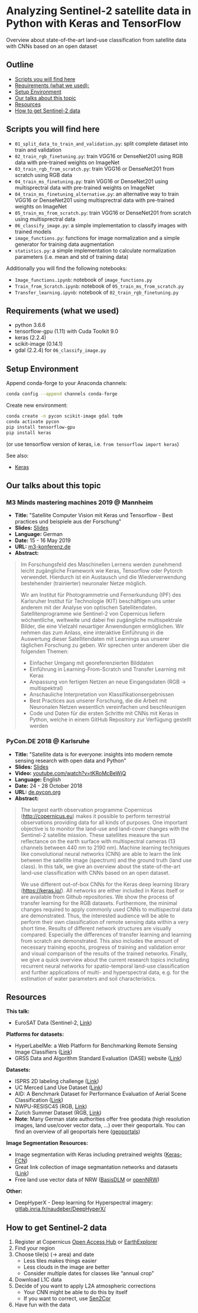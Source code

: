 # Analyzing Sentinel-2 satellite data in Python with Keras and TensorFlow

Overview about state-of-the-art land-use classification from satellite data with CNNs based on an open dataset

## Outline

* [Scripts you will find here](#scripts-you-will-find-here)
* [Requirements (what we used):](#requirements--what-we-used--)
* [Setup Environment](#setup-environment)
* [Our talks about this topic](#our-talks-about-this-topic)
* [Resources](#resources)
* [How to get Sentinel-2 data](#how-to-get-sentinel-2-data)

## Scripts you will find here

* `01_split_data_to_train_and_validation.py`: split complete dataset into train and validation
* `02_train_rgb_finetuning.py`: train VGG16 or DenseNet201 using RGB data with pre-trained weights on ImageNet
* `03_train_rgb_from_scratch.py`: train VGG16 or DenseNet201 from scratch using RGB data
* `04_train_ms_finetuning.py`: train VGG16 or DenseNet201 using multisprectral data with pre-trained weights on ImageNet
* `04_train_ms_finetuning_alternative.py`: an alternative way to train VGG16 or DenseNet201 using multisprectral data with pre-trained weights on ImageNet
* `05_train_ms_from_scratch.py`: train VGG16 or DenseNet201 from scratch using multisprectral data
* `06_classify_image.py`: a simple implementation to classify images with trained models
* `image_functions.py`: functions for image normalization and a simple generator for training data augmentation
* `statistics.py`: a simple implementation to calculate normalization parameters (i.e. mean and std of training data)

Additionally you will find the following notebooks:

* `Image_functions.ipynb`: notebook of `image_functions.py`
* `Train_from_Scratch.ipynb`: notebook of `05_train_ms_from_scratch.py`
* `Transfer_learning.ipynb`: notebook of `02_train_rgb_finetuning.py`

## Requirements (what we used)

* python 3.6.6
* tensorflow-gpu (1.11) with Cuda Toolkit 9.0
* keras (2.2.4)
* scikit-image (0.14.1)
* gdal (2.2.4) for `06_classify_image.py`

## Setup Environment

Append conda-forge to your Anaconda channels:

```bash
conda config --append channels conda-forge
```

Create new environment:

```bash
conda create -n pycon scikit-image gdal tqdm
conda activate pycon
pip install tensorflow-gpu
pip install keras
```

(or use tensorflow version of keras, i.e. `from tensorflow import keras`)

See also:

* [Keras](https://keras.io/)

## Our talks about this topic

### M3 Minds mastering machines 2019 @ Mannheim

* **Title:** "Satellite Computer Vision mit Keras und Tensorflow - Best practices und beispiele aus der Forschung"
* **Slides:** [Slides](slides/M3-2019_RieseLeitloff_SatelliteCV.pdf)
* **Language:** German
* **Date:** 15 - 16 May 2019
* **URL:** [m3-konferenz.de](https://www.m3-konferenz.de)
* **Abstract:**

> Im Forschungsfeld des Maschinellen Lernens werden zunehmend leicht zugängliche Framework wie Keras, Tensorflow oder Pytorch verwendet. Hierdurch ist ein Austausch und die Wiederverwendung bestehender (trainierter) neuronaler Netze möglich.
>
> Wir am Institut für Photogrammetrie und Fernerkundung (IPF) des Karlsruher Institut für Technologie (KIT) beschäftigen uns unter anderem mit der Analyse von optischen Satellitendaten. Satellitenprogramme wie Sentinel-2 von Copernicus liefern wöchentliche, weltweite und dabei frei zugängliche multispektrale Bilder, die eine Vielzahl neuartiger Anwendungen ermöglichen. Wir nehmen das zum Anlass, eine interaktive Einführung in die Auswertung dieser Satellitendaten mit Learnings aus unserer täglichen Forschung zu geben. Wir sprechen unter anderem über die folgenden Themen:
>
> * Einfacher Umgang mit georeferenzierten Bilddaten
> * Einführung in Learning-From-Scratch und Transfer Learning mit Keras
> * Anpassung von fertigen Netzen an neue Eingangsdaten (RGB → multispektral)
> * Anschauliche Interpretation von Klassifikationsergebnissen
> * Best Practices aus unserer Forschung, die die Arbeit mit Neuronalen Netzen wesentlich vereinfachen und beschleunigen
> * Code und Daten für die ersten Schritte mit CNNs mit Keras in Python, welche in einem GitHub Repository zur Verfügung gestellt werden

### PyCon.DE 2018 @ Karlsruhe

* **Title:** "Satellite data is for everyone: insights into modern remote sensing research with open data and Python"
* **Slides:** [Slides](slides/PyCon2018_LeitloffRiese_SatelliteData.pdf)
* **Video:** [youtube.com/watch?v=tKRoMcBeWjQ](https://www.youtube.com/watch?v=tKRoMcBeWjQ)
* **Language:** English
* **Date:** 24 - 28 October 2018
* **URL:** [de.pycon.org](https://de.pycon.org)
* **Abstract:**

> The largest earth observation programme Copernicus (http://copernicus.eu) makes it possible to perform terrestrial observations providing data for all kinds of purposes. One important objective is to monitor the land-use and land-cover changes with the Sentinel-2 satellite mission. These satellites measure the sun reflectance on the earth surface with multispectral cameras (13 channels between 440 nm to 2190 nm). Machine learning techniques like convolutional neural networks (CNN) are able to learn the link between the satellite image (spectrum) and the ground truth (land use class). In this talk, we give an overview about the state-of-the-art land-use classification with CNNs based on an open dataset.
>
> We use different out-of-box CNNs for the Keras deep learning library (https://keras.io/). All networks are either included in Keras itself or are available from Github repositories. We show the process of transfer learning for the RGB datasets. Furthermore, the minimal changes required to apply commonly used CNNs to multispectral data are demonstrated. Thus, the interested audience will be able to perform their own classification of remote sensing data within a very short time. Results of different network structures are visually compared. Especially the differences of transfer learning and learning from scratch are demonstrated. This also includes the amount of necessary training epochs, progress of training and validation error and visual comparison of the results of the trained networks. Finally, we give a quick overview about the current research topics including recurrent neural networks for spatio-temporal land-use classification and further applications of multi- and hyperspectral data, e.g. for the estimation of water parameters and soil characteristics.

## Resources

**This talk:**

* EuroSAT Data (Sentinel-2, [Link](http://madm.dfki.de/downloads))

**Platforms for datasets:**

* HyperLabelMe: a Web Platform for Benchmarking Remote Sensing Image Classifiers ([Link](http://hyperlabelme.uv.es/))
* GRSS Data and Algorithm Standard Evaluation (DASE) website ([Link](http://dase.ticinumaerospace.com/))

**Datasets:**

* ISPRS 2D labeling challenge ([Link](http://www2.isprs.org/commissions/comm3/wg4/semantic-labeling.html))
* UC Merced Land Use Dataset ([Link](http://weegee.vision.ucmerced.edu/datasets/landuse.html))
* AID: A Benchmark Dataset for Performance Evaluation of Aerial Scene Classification ([Link](https://captain-whu.github.io/AID/))
* NWPU-RESISC45 (RGB, [Link](http://www.escience.cn/people/JunweiHan/NWPU-RESISC45.html))
* Zurich Summer Dataset (RGB, [Link](https://sites.google.com/site/michelevolpiresearch/data/zurich-dataset))
* **Note**: Many German state authorities offer free geodata (high resolution images, land use/cover vector data, ...) over their geoportals. You can find an overview of all geoportals here ([geoportals](https://www.geoportal.nrw/geoportale_bundeslaender_nachbarstaaten))

**Image Segmentation Resources:**

* Image segmentation with Keras including pretrained weights ([Keras-FCN](https://github.com/aurora95/Keras-FCN))
* Great link collection of image segmantation networks and datasets ([Link](https://github.com/mrgloom/awesome-semantic-segmentation))
* Free land use vector data of NRW ([BasisDLM](https://www.bezreg-koeln.nrw.de/brk_internet/geobasis/landschaftsmodelle/basis_dlm/index.html) or [openNRW](https://open.nrw/en/node/154))

**Other:**

* DeepHyperX - Deep learning for Hyperspectral imagery: [gitlab.inria.fr/naudeber/DeepHyperX/](https://gitlab.inria.fr/naudeber/DeepHyperX/)

## How to get Sentinel-2 data

1. Register at Copernicus [Open Access Hub](https://scihub.copernicus.eu/dhus/#/home) or [EarthExplorer](https://earthexplorer.usgs.gov/)
2. Find your region
3. Choose tile(s) (→ area) and date
    * Less tiles makes things easier
    * Less clouds in the image are better
    * Consider multiple dates for classes like “annual crop”
4. Download L1C data
5. Decide of you want to apply L2A atmospheric corrections
    * Your CNN might be able to do this by itself
    * If you want to correct, use [Sen2Cor](http://step.esa.int/main/third-party-plugins-2/sen2cor/)
6. Have fun with the data
